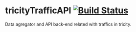 # tricityTrafficAPI  [![Build Status](https://travis-ci.com/Sinma1/tricityTrafficAPI.svg?branch=master)](https://travis-ci.com/Sinma1/tricityTrafficAPI)
Data agregator and API back-end related with traffics in tricity.
